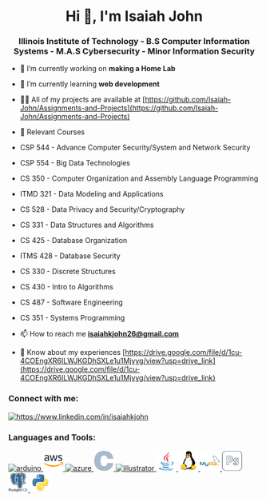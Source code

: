 <h1 align="center">Hi 👋, I'm Isaiah John</h1>
<h3 align="center">Illinois Institute of Technology - B.S Computer Information Systems - M.A.S Cybersecurity - Minor Information Security</h3>

- 🔭 I’m currently working on **making a Home Lab**

- 🌱 I’m currently learning **web development**

- 👨‍💻 All of my projects are available at [https://github.com/Isaiah-John/Assignments-and-Projects](https://github.com/Isaiah-John/Assignments-and-Projects)

- 📝 Relevant Courses
- CSP 544 - Advance Computer Security/System and Network Security
- CSP 554 - Big Data Technologies
- CS 350 - Computer Organization and Assembly Language Programming
- ITMD 321 - Data Modeling and Applications
- CS 528 - Data Privacy and Security/Cryptography
- CS 331 - Data Structures and Algorithms
- CS 425 - Database Organization
- ITMS 428 - Database Security
- CS 330 - Discrete Structures
- CS 430 - Intro to Algorithms
- CS 487 - Software Engineering
- CS 351 - Systems Programming

- 📫 How to reach me **isaiahkjohn26@gmail.com**

- 📄 Know about my experiences [https://drive.google.com/file/d/1cu-4COEngXR6ILWJKGDhSXLe1u1Mjvyg/view?usp=drive_link](https://drive.google.com/file/d/1cu-4COEngXR6ILWJKGDhSXLe1u1Mjvyg/view?usp=drive_link)

<h3 align="left">Connect with me:</h3>
<p align="left">
<a href="https://linkedin.com/in/https://www.linkedin.com/in/isaiahkjohn" target="blank"><img align="center" src="https://raw.githubusercontent.com/rahuldkjain/github-profile-readme-generator/master/src/images/icons/Social/linked-in-alt.svg" alt="https://www.linkedin.com/in/isaiahkjohn" height="30" width="40" /></a>
</p>

<h3 align="left">Languages and Tools:</h3>
<p align="left"> <a href="https://www.arduino.cc/" target="_blank" rel="noreferrer"> <img src="https://cdn.worldvectorlogo.com/logos/arduino-1.svg" alt="arduino" width="40" height="40"/> </a> <a href="https://aws.amazon.com" target="_blank" rel="noreferrer"> <img src="https://raw.githubusercontent.com/devicons/devicon/master/icons/amazonwebservices/amazonwebservices-original-wordmark.svg" alt="aws" width="40" height="40"/> </a> <a href="https://azure.microsoft.com/en-in/" target="_blank" rel="noreferrer"> <img src="https://www.vectorlogo.zone/logos/microsoft_azure/microsoft_azure-icon.svg" alt="azure" width="40" height="40"/> </a> <a href="https://www.cprogramming.com/" target="_blank" rel="noreferrer"> <img src="https://raw.githubusercontent.com/devicons/devicon/master/icons/c/c-original.svg" alt="c" width="40" height="40"/> </a> <a href="https://www.adobe.com/in/products/illustrator.html" target="_blank" rel="noreferrer"> <img src="https://www.vectorlogo.zone/logos/adobe_illustrator/adobe_illustrator-icon.svg" alt="illustrator" width="40" height="40"/> </a> <a href="https://www.java.com" target="_blank" rel="noreferrer"> <img src="https://raw.githubusercontent.com/devicons/devicon/master/icons/java/java-original.svg" alt="java" width="40" height="40"/> </a> <a href="https://www.linux.org/" target="_blank" rel="noreferrer"> <img src="https://raw.githubusercontent.com/devicons/devicon/master/icons/linux/linux-original.svg" alt="linux" width="40" height="40"/> </a> <a href="https://www.mysql.com/" target="_blank" rel="noreferrer"> <img src="https://raw.githubusercontent.com/devicons/devicon/master/icons/mysql/mysql-original-wordmark.svg" alt="mysql" width="40" height="40"/> </a> <a href="https://www.photoshop.com/en" target="_blank" rel="noreferrer"> <img src="https://raw.githubusercontent.com/devicons/devicon/master/icons/photoshop/photoshop-line.svg" alt="photoshop" width="40" height="40"/> </a> <a href="https://www.postgresql.org" target="_blank" rel="noreferrer"> <img src="https://raw.githubusercontent.com/devicons/devicon/master/icons/postgresql/postgresql-original-wordmark.svg" alt="postgresql" width="40" height="40"/> </a> <a href="https://www.python.org" target="_blank" rel="noreferrer"> <img src="https://raw.githubusercontent.com/devicons/devicon/master/icons/python/python-original.svg" alt="python" width="40" height="40"/> </a> </p>
